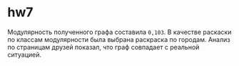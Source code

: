 # hw7

Модулярность полученного графа составила `0,103`.
В качестве раскаски по классам модулярности была выбрана раскраска по городам.
Анализ по страницам друзей показал, что граф совпадает с реальной ситуацией.
